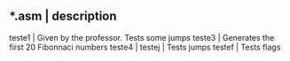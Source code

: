 
\*.asm       | description
--------------------------
teste1       | Given by the professor. Tests some jumps
teste3       | Generates the first 20 Fibonnaci numbers
teste4       | 
testej       | Tests jumps
testef       | Tests flags
